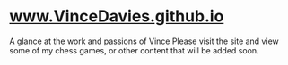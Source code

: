 # www.VinceDavies.github.io
A glance at the work and passions of Vince
Please visit the site and view some of my chess games, or other content that will be added soon.
